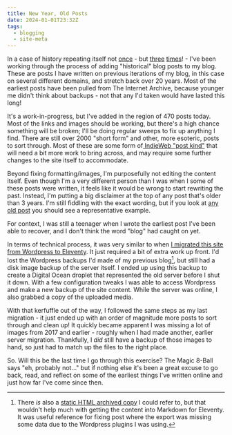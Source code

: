 ```yaml
---
title: New Year, Old Posts
date: 2024-01-01T23:32Z
tags:
  - blogging
  - site-meta
---
```

In a case of history repeating itself not [once](https://chrismcleod.dev/blog/regarding-the-thoughtful-cultivation-of-the-archived-internet/) - but [three](https://chrismcleod.dev/blog/reclaiming-history) [times](https://chrismcleod.dev/rewriting-history)! - I've been working through the process of adding "historical" blog posts to my blog. These are posts I have written on previous iterations of my blog, in this case on several different domains, and stretch back over 20 years. Most of the earliest posts have been pulled from The Internet Archive, because younger me didn't think about backups - not that any I'd taken would have lasted this long!

It's a work-in-progress, but I've added in the region of 470 posts today. Most of the links and images should be working, but there's a high chance something will be broken; I'll be doing regular sweeps to fix up anything I find. There are still over 2000 "short form" and other, more esoteric, posts to sort through. Most of these are some form of[ IndieWeb "post kind"](https://indieweb.org/posts#Types_of_Posts) that will need a bit more work to bring across, and may require some further changes to the site itself to accommodate.

Beyond fixing formatting/images, I'm purposefully not editing the content itself. Even though I'm a very different person than I was when I some of these posts were written, it feels like it would be wrong to start rewriting the past. Instead, I'm putting a big disclaimer at the top of any post that's older than 3 years. I'm still fiddling with the exact wording, but if you look at [any old post](/blog/page-1/) you should see a representative example.

For context, I was still a teenager when I wrote the earliest post I've been able to recover, and I don't think the word "blog" had caught on yet.

In terms of technical process, it was very similar to when [I migrated this site from Wordpress to Eleventy](https://chrismcleod.dev/blog/i-rebuilt-my-blog-and-didnt-write-about-it/). It just required a bit of extra work up front. I'd lost the Wordpress backups I'd made of my previous blog[^1], but still had a disk image backup of the server itself. I ended up using this backup to create a Digital Ocean droplet that represented the old server before I shut it down. With a few configuration tweaks I was able to access Wordpress and make a new backup of the site content. While the server was online, I also grabbed a copy of the uploaded media.

With that kerfuffle out of the way, I followed the same steps as my last migration - it just ended up with an order of magnitude more posts to sort through and clean up! It quickly became apparent I was missing a lot of images from 2017 and earlier - roughly when I had made another, earlier server migration. Thankfully, I *did* still have a backup of those images to hand, so just had to match up the files to the right place.

So. Will this be the last time I go through this exercise? The Magic 8-Ball says "eh, probably not…" but if nothing else it's been a great excuse to go back, read, and reflect on some of the earliest things I've written online and just how far I've come since then.

[^1]: There *is* also a [static HTML archived copy](https://mrkapowski.com/) I could refer to, but that wouldn't help much with getting the content into Markdown for Eleventy. It was useful reference for fixing post where the export was missing some data due to the Wordpress plugins I was using.